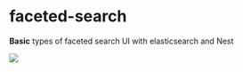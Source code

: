faceted-search
==============

<strong>Basic</strong> types of faceted search UI with elasticsearch and Nest

![](https://raw.github.com/BulloRosso/faceted-search/master/FacetedSearch/content/img/overview.png)
